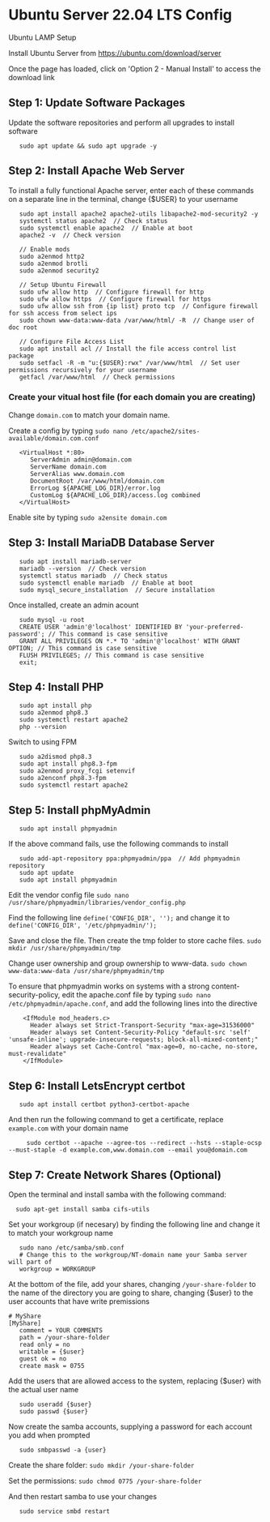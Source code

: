 # Ubuntu Server 22.04 LTS Config

Ubuntu LAMP Setup

Install Ubuntu Server from https://ubuntu.com/download/server

Once the page has loaded, click on 'Option 2 - Manual Install' to access the download link

## Step 1: Update Software Packages

Update the software repositories and perform all upgrades to install software

```
   sudo apt update && sudo apt upgrade -y
```

## Step 2: Install Apache Web Server

To install a fully functional Apache server, enter each of these commands on a separate line in the terminal, change {$USER} to your username

```
   sudo apt install apache2 apache2-utils libapache2-mod-security2 -y
   systemctl status apache2  // Check status
   sudo systemctl enable apache2  // Enable at boot
   apache2 -v  // Check version

   // Enable mods
   sudo a2enmod http2
   sudo a2enmod brotli
   sudo a2enmod security2

   // Setup Ubuntu Firewall
   sudo ufw allow http  // Configure firewall for http
   sudo ufw allow https  // Configure firewall for https
   sudo ufw allow ssh from {ip list} proto tcp  // Configure firewall for ssh access from select ips
   sudo chown www-data:www-data /var/www/html/ -R  // Change user of doc root

   // Configure File Access List
   sudo apt install acl // Install the file access control list package
   sudo setfacl -R -m "u:{$USER}:rwx" /var/www/html  // Set user permissions recursively for your username
   getfacl /var/www/html  // Check permissions
```

### Create your vitual host file (for each domain you are creating)

Change `domain.com` to match your domain name.

Create a config by typing `sudo nano /etc/apache2/sites-available/domain.com.conf`

```
   <VirtualHost *:80>
      ServerAdmin admin@domain.com
      ServerName domain.com
      ServerAlias www.domain.com
      DocumentRoot /var/www/html/domain.com
      ErrorLog ${APACHE_LOG_DIR}/error.log
      CustomLog ${APACHE_LOG_DIR}/access.log combined
   </VirtualHost>
```

Enable site by typing `sudo a2ensite domain.com`
   
## Step 3: Install MariaDB Database Server
```
   sudo apt install mariadb-server
   mariadb --version  // Check version
   systemctl status mariadb  // Check status
   sudo systemctl enable mariadb  // Enable at boot
   sudo mysql_secure_installation  // Secure installation
```

Once installed, create an admin acount

```
   sudo mysql -u root
   CREATE USER 'admin'@'localhost' IDENTIFIED BY 'your-preferred-password'; // This command is case sensitive
   GRANT ALL PRIVILEGES ON *.* TO 'admin'@'localhost' WITH GRANT OPTION; // This command is case sensitive
   FLUSH PRIVILEGES; // This command is case sensitive
   exit;
```

## Step 4: Install PHP

```
   sudo apt install php
   sudo a2enmod php8.3
   sudo systemctl restart apache2
   php --version
```

Switch to using FPM

```
   sudo a2dismod php8.3
   sudo apt install php8.3-fpm
   sudo a2enmod proxy_fcgi setenvif
   sudo a2enconf php8.3-fpm
   sudo systemctl restart apache2
```

## Step 5: Install phpMyAdmin

```
   sudo apt install phpmyadmin
```

If the above command fails, use the following commands to install
```
   sudo add-apt-repository ppa:phpmyadmin/ppa  // Add phpmyadmin repository
   sudo apt update
   sudo apt install phpmyadmin
```

Edit the vendor config file `sudo nano /usr/share/phpmyadmin/libraries/vendor_config.php`

Find the following line `define('CONFIG_DIR', '');` and change it to `define('CONFIG_DIR', '/etc/phpmyadmin/');`

Save and close the file. Then create the tmp folder to store cache files. `sudo mkdir /usr/share/phpmyadmin/tmp`

Change user ownership and group ownership to www-data. `sudo chown www-data:www-data /usr/share/phpmyadmin/tmp`

To ensure that phpmyadmin works on systems with a strong content-security-policy, edit the apache.conf file by typing `sudo nano /etc/phpmyadmin/apache.conf`, and add the following lines into the <Directory> directive
   
```
    <IfModule mod_headers.c>
      Header always set Strict-Transport-Security "max-age=31536000"
      Header always set Content-Security-Policy "default-src 'self' 'unsafe-inline'; upgrade-insecure-requests; block-all-mixed-content;"
      Header always set Cache-Control "max-age=0, no-cache, no-store, must-revalidate"
    </IfModule>
```

## Step 6: Install LetsEncrypt certbot
   
```
   sudo apt install certbot python3-certbot-apache
```
   
And then run the following command to get a certificate, replace `example.com` with your domain name
   
```
     sudo certbot --apache --agree-tos --redirect --hsts --staple-ocsp --must-staple -d example.com,www.domain.com --email you@domain.com
```

## Step 7: Create Network Shares (Optional)
   
Open the terminal and install samba with the following command:
   
```
  sudo apt-get install samba cifs-utils
```

Set your workgroup (if necesary) by finding the following line and change it to match your workgroup name
   
```
   sudo nano /etc/samba/smb.conf
   # Change this to the workgroup/NT-domain name your Samba server will part of
   workgroup = WORKGROUP
```
   
At the bottom of the file, add your shares, changing ```/your-share-folder``` to the name of the directory you are going to share, changing {$user} to the user accounts that have write premissions
   
```
# MyShare
[MyShare]
   comment = YOUR COMMENTS
   path = /your-share-folder
   read only = no
   writable = {$user}
   guest ok = no
   create mask = 0755
```

Add the users that are allowed access to the system, replacing {$user} with the actual user name
   
```
   sudo useradd {$user}
   sudo passwd {$user}
```

Now create the samba accounts, supplying a password for each account you add when prompted
   
```
   sudo smbpasswd -a {user}
```

Create the share folder: ```sudo mkdir /your-share-folder```

Set the permissions: ```sudo chmod 0775 /your-share-folder```

And then restart samba to use your changes
   
```
   sudo service smbd restart
```
   
